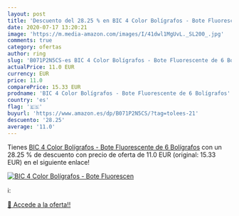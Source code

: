 ```yaml
---
layout: post
title: 'Descuento del 28.25 % en BIC 4 Color Bolígrafos - Bote Fluorescen'
date: 2020-07-17 13:20:21
image: 'https://m.media-amazon.com/images/I/41dwl1MgUvL._SL200_.jpg'
comments: true
category: ofertas
author: ring
slug: 'B071P2N5CS-es BIC 4 Color Bolígrafos - Bote Fluorescente de 6 Bolígrafos'
actualPrice: 11.0 EUR
currency: EUR
price: 11.0
comparePrice: 15.33 EUR
prodname: 'BIC 4 Color Bolígrafos - Bote Fluorescente de 6 Bolígrafos'
country: 'es'
flag: '🇪🇸'
buyurl: 'https://www.amazon.es/dp/B071P2N5CS/?tag=tolees-21'
descuento: '28.25'
average: '11.0'
---
```


Tienes [BIC 4 Color Bolígrafos - Bote Fluorescente de 6 Bolígrafos](https://www.amazon.es/dp/B071P2N5CS/?tag=tolees-21) con un 28.25 % de descuento con precio de oferta de 11.0 EUR (original: 15.33 EUR) en el siguiente enlace!

[![BIC 4 Color Bolígrafos - Bote Fluorescen](https://m.media-amazon.com/images/I/41dwl1MgUvL._SL200_.jpg)](https://www.amazon.es/dp/B071P2N5CS/?tag=tolees-21)

ℹ️:


[🛒 Accede a la oferta!!](https://www.amazon.es/dp/B071P2N5CS/?tag=tolees-21)
